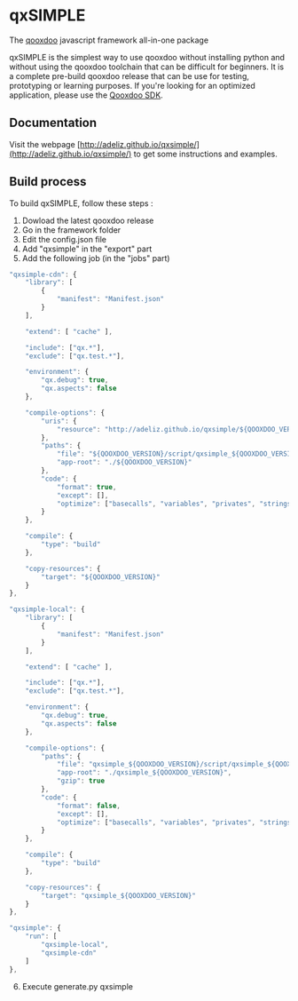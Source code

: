 # qxSIMPLE
The [qooxdoo](http://qooxdoo.org/) javascript framework all-in-one package

qxSIMPLE is the simplest way to use qooxdoo without installing python and without using the qooxdoo toolchain that can be difficult for beginners.
It is a complete pre-build qooxdoo release that can be use for testing, prototyping or learning purposes.
If you're looking for an optimized application, please use the [Qooxdoo SDK](http://manual.qooxdoo.org/current/pages/tool.html).

## Documentation

Visit the webpage [http://adeliz.github.io/qxsimple/](http://adeliz.github.io/qxsimple/) to get some instructions and examples.


## Build process
To build qxSIMPLE, follow these steps :
1. Dowload the latest qooxdoo release
2. Go in the framework folder
3. Edit the config.json file
4. Add "qxsimple" in the "export" part
5. Add the following job (in the "jobs" part)

```javascript
"qxsimple-cdn": {
    "library": [
        {
            "manifest": "Manifest.json"
        }
    ],

    "extend": [ "cache" ],

    "include": ["qx.*"],
    "exclude": ["qx.test.*"],

    "environment": {
        "qx.debug": true,
        "qx.aspects": false
    },

    "compile-options": {
        "uris": {
            "resource": "http://adeliz.github.io/qxsimple/${QOOXDOO_VERSION}/resource"
        },
        "paths": {
            "file": "${QOOXDOO_VERSION}/script/qxsimple_${QOOXDOO_VERSION}.js",
            "app-root": "./${QOOXDOO_VERSION}"
        },
        "code": {
            "format": true,
            "except": [],
            "optimize": ["basecalls", "variables", "privates", "strings", "whitespace"]
        }
    },

    "compile": {
        "type": "build"
    },

    "copy-resources": {
        "target": "${QOOXDOO_VERSION}"
    }
},

"qxsimple-local": {
    "library": [
        {
            "manifest": "Manifest.json"
        }
    ],

    "extend": [ "cache" ],

    "include": ["qx.*"],
    "exclude": ["qx.test.*"],

    "environment": {
        "qx.debug": true,
        "qx.aspects": false
    },

    "compile-options": {
        "paths": {
            "file": "qxsimple_${QOOXDOO_VERSION}/script/qxsimple_${QOOXDOO_VERSION}.js",
            "app-root": "./qxsimple_${QOOXDOO_VERSION}",
            "gzip": true
        },
        "code": {
            "format": false,
            "except": [],
            "optimize": ["basecalls", "variables", "privates", "strings", "whitespace"]
        }
    },

    "compile": {
        "type": "build"
    },

    "copy-resources": {
        "target": "qxsimple_${QOOXDOO_VERSION}"
    }
},

"qxsimple": {
    "run": [
        "qxsimple-local",
        "qxsimple-cdn"
    ]
},
```

6. Execute generate.py qxsimple